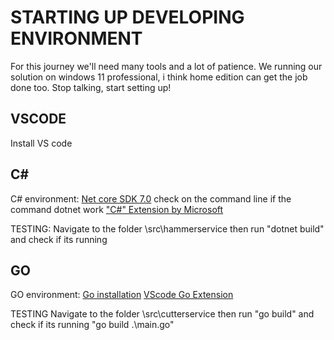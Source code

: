 # STARTING UP DEVELOPING ENVIRONMENT

For this journey we'll need many tools and a lot of patience.
We running our solution on windows 11 professional, i think home edition can get the job done too.
Stop talking, start setting up!

## VSCODE

Install VS code 

## C#

C# environment:
[Net core SDK 7.0](https://dotnet.microsoft.com/en-us/download) check on the command line if the command dotnet work
["C#" Extension by Microsoft](https://marketplace.visualstudio.com/items?itemName=ms-dotnettools.csharp)

TESTING:
Navigate to the folder \src\hammerservice then run "dotnet build" and check if its running

## GO 

GO environment:
[Go installation](https://go.dev/)
[VScode Go Extension](https://marketplace.visualstudio.com/items?itemName=golang.go)

TESTING 
Navigate to the folder \src\cutterservice then run "go build" and check if its running "go build .\main.go"



